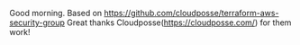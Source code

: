 Good morning.
Based on https://github.com/cloudposse/terraform-aws-security-group
Great thanks Cloudposse(https://cloudposse.com/) for them work!
